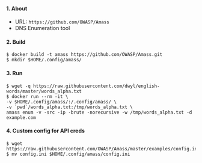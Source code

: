 #### 1. About

- URL: `https://github.com/OWASP/Amass`
- DNS Enumeration tool


#### 2. Build
```
$ docker build -t amass https://github.com/OWASP/Amass.git
$ mkdir $HOME/.config/amass/
```


#### 3. Run
```
$ wget -q https://raw.githubusercontent.com/dwyl/english-words/master/words_alpha.txt
$ docker run --rm -it \
-v $HOME/.config/amass/:/.config/amass/ \
-v `pwd`/words_alpha.txt:/tmp/words_alpha.txt \
amass enum -v -src -ip -brute -norecursive -w /tmp/words_alpha.txt -d example.com
```

#### 4. Custom config for API creds

```
$ wget https://raw.githubusercontent.com/OWASP/Amass/master/examples/config.ini
$ mv config.ini $HOME/.config/amass/config.ini
```
